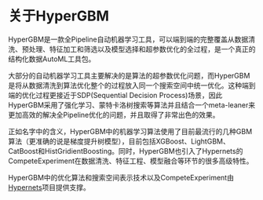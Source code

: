 
关于HyperGBM
======================

HyperGBM是一款全Pipeline自动机器学习工具，可以端到端的完整覆盖从数据清洗、预处理、特征加工和筛选以及模型选择和超参数优化的全过程，是一个真正的结构化数据AutoML工具包。

大部分的自动机器学习工具主要解决的是算法的超参数优化问题，而HyperGBM是将从数据清洗到算法优化整个的过程放入同一个搜索空间中统一优化。这种端到端的优化过程更接近于SDP(Sequential Decision Process)场景，因此HyperGBM采用了强化学习、蒙特卡洛树搜索等算法并且结合一个meta-leaner来更加高效的解决全Pipeline优化的问题，并且取得了非常出色的效果。

正如名字中的含义，HyperGBM中的机器学习算法使用了目前最流行的几种GBM算法（更准确的说是梯度提升树模型），目前包括XGBoost、LightGBM、CatBoost和HistGridientBoosting。同时，HyperGBM也引入了Hypernets的CompeteExperiment在数据清洗、特征工程、模型融合等环节的很多高级特性。

HyperGBM中的优化算法和搜索空间表示技术以及CompeteExperiment由 [Hypernets](https://github.com/DataCanvasIO/Hypernets)项目提供支撑。

